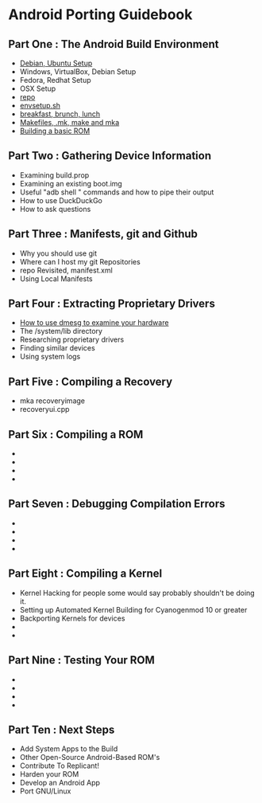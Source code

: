 Android Porting Guidebook
=========================

Part One : The Android Build Environment
----------------------------------------
   * [Debian, Ubuntu Setup](https://github.com/omr87169/android_porting_guidebook/blob/master/01PartOne/01PartOneDebian.md)
   * Windows, VirtualBox, Debian Setup
   * Fedora, Redhat Setup
   * OSX Setup
   * [repo](https://github.com/omr87169/android_porting_guidebook/blob/master/01PartOne/05PartOneRepo.md)
   * [envsetup.sh](https://github.com/omr87169/android_porting_guidebook/blob/master/01PartOne/06PartOneEnvsetup.md)
   * [breakfast, brunch, lunch](https://github.com/omr87169/android_porting_guidebook/blob/master/01PartOne/07PartOneMeals.md)
   * [Makefiles, .mk, make and mka](https://github.com/omr87169/android_porting_guidebook/blob/master/01PartOne/08PartOneMake.md)
   * [Building a basic ROM](https://github.com/omr87169/android_porting_guidebook/blob/master/01PartOne/09PartOneTestBuild.md)

Part Two : Gathering Device Information
---------------------------------------
   * Examining build.prop
   * Examining an existing boot.img
   * Useful "adb shell " commands and how to pipe their output
   * How to use DuckDuckGo
   * How to ask questions

Part Three : Manifests, git and Github
--------------------------------------
   * Why you should use git
   * Where can I host my git Repositories
   * repo Revisited, manifest.xml
   * Using Local Manifests

Part Four : Extracting Proprietary Drivers
------------------------------------------
   * [How to use dmesg to examine your hardware](https://github.com/omr87169/android_porting_guidebook/blob/master/04PartFour/01PartFourHowTodmesg.md)
   * The /system/lib directory
   * Researching proprietary drivers
   * Finding similar devices
   * Using system logs

Part Five : Compiling a Recovery
------------------------------
   * mka recoveryimage
   * recoveryui.cpp

Part Six : Compiling a ROM
--------------------------
   * 
   * 
   * 
   * 

Part Seven : Debugging Compilation Errors
-----------------------------------------
   * 
   * 
   * 
   * 

Part Eight : Compiling a Kernel
-------------------------------
   * Kernel Hacking for people some would say probably shouldn't be doing it.
   * Setting up Automated Kernel Building for Cyanogenmod 10 or greater
   * Backporting Kernels for devices
   * 
   * 

Part Nine : Testing Your ROM
-----------------------------
   * 
   * 
   * 
   * 

Part Ten : Next Steps
-----------------------
   * Add System Apps to the Build
   * Other Open-Source Android-Based ROM's
   * Contribute To Replicant!
   * Harden your ROM
   * Develop an Android App
   * Port GNU/Linux
